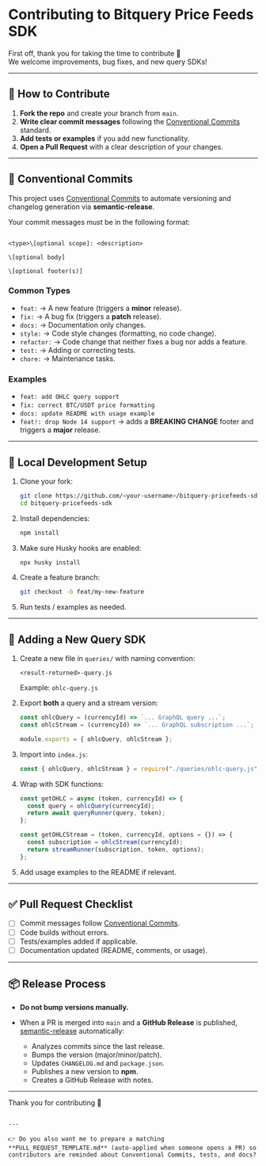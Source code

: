 
# Contributing to Bitquery Price Feeds SDK

First off, thank you for taking the time to contribute 🎉  
We welcome improvements, bug fixes, and new query SDKs!

---

## 🚀 How to Contribute

1. **Fork the repo** and create your branch from `main`.
2. **Write clear commit messages** following the [Conventional Commits](#-conventional-commits) standard.
3. **Add tests or examples** if you add new functionality.
4. **Open a Pull Request** with a clear description of your changes.

---

## 📝 Conventional Commits

This project uses [Conventional Commits](https://www.conventionalcommits.org/) to automate versioning and changelog generation via **semantic-release**.

Your commit messages must be in the following format:

```

<type>\[optional scope]: <description>

\[optional body]

\[optional footer(s)]

````

### Common Types

- `feat:` → A new feature (triggers a **minor** release).
- `fix:` → A bug fix (triggers a **patch** release).
- `docs:` → Documentation only changes.
- `style:` → Code style changes (formatting, no code change).
- `refactor:` → Code change that neither fixes a bug nor adds a feature.
- `test:` → Adding or correcting tests.
- `chore:` → Maintenance tasks.

### Examples

- `feat: add OHLC query support`
- `fix: correct BTC/USDT price formatting`
- `docs: update README with usage example`
- `feat!: drop Node 14 support` → adds a **BREAKING CHANGE** footer and triggers a **major** release.

---

## 🔧 Local Development Setup

1. Clone your fork:
   ```bash
   git clone https://github.com/<your-username>/bitquery-pricefeeds-sdk.git
   cd bitquery-pricefeeds-sdk
    ```

2. Install dependencies:

   ```bash
   npm install
   ```

3. Make sure Husky hooks are enabled:

   ```bash
   npx husky install
   ```

4. Create a feature branch:

   ```bash
   git checkout -b feat/my-new-feature
   ```

5. Run tests / examples as needed.

---

## 🧩 Adding a New Query SDK

1. Create a new file in `queries/` with naming convention:

   ```
   <result-returned>-query.js
   ```

   Example: `ohlc-query.js`

2. Export **both** a query and a stream version:

   ```js
   const ohlcQuery = (currencyId) => `... GraphQL query ...`;
   const ohlcStream = (currencyId) => `... GraphQL subscription ...`;

   module.exports = { ohlcQuery, ohlcStream };
   ```

3. Import into `index.js`:

   ```js
   const { ohlcQuery, ohlcStream } = require("./queries/ohlc-query.js");
   ```

4. Wrap with SDK functions:

   ```js
   const getOHLC = async (token, currencyId) => {
     const query = ohlcQuery(currencyId);
     return await queryRunner(query, token);
   };

   const getOHLCStream = (token, currencyId, options = {}) => {
     const subscription = ohlcStream(currencyId);
     return streamRunner(subscription, token, options);
   };
   ```

5. Add usage examples to the README if relevant.

---

## ✅ Pull Request Checklist

* [ ] Commit messages follow [Conventional Commits](#-conventional-commits).
* [ ] Code builds without errors.
* [ ] Tests/examples added if applicable.
* [ ] Documentation updated (README, comments, or usage).

---

## 📦 Release Process

* **Do not bump versions manually.**
* When a PR is merged into `main` and a **GitHub Release** is published,
  [semantic-release](https://semantic-release.gitbook.io/) automatically:

  * Analyzes commits since the last release.
  * Bumps the version (major/minor/patch).
  * Updates `CHANGELOG.md` and `package.json`.
  * Publishes a new version to **npm**.
  * Creates a GitHub Release with notes.

---

Thank you for contributing 💙

```

---

👉 Do you also want me to prepare a matching **PULL_REQUEST_TEMPLATE.md** (auto-applied when someone opens a PR) so contributors are reminded about Conventional Commits, tests, and docs?
```
